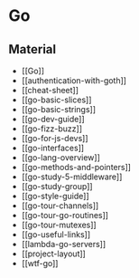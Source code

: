 # Go

## Material

- [[Go]]
- [[authentication-with-goth]]
- [[cheat-sheet]]
- [[go-basic-slices]]
- [[go-basic-strings]]
- [[go-dev-guide]]
- [[go-fizz-buzz]]
- [[go-for-js-devs]]
- [[go-interfaces]]
- [[go-lang-overview]]
- [[go-methods-and-pointers]]
- [[go-study-5-middleware]]
- [[go-study-group]]
- [[go-style-guide]]
- [[go-tour-channels]]
- [[go-tour-go-routines]]
- [[go-tour-mutexes]]
- [[go-useful-links]]
- [[lambda-go-servers]]
- [[project-layout]]
- [[wtf-go]]

